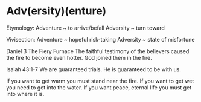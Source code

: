 # Adv(ersity)(enture)

Etymology:
  Adventure ~ to arrive/befall
  Adversity ~ turn toward

Vivisection:
  Adventure ~ hopeful risk-taking
  Adversity ~ state of misfortune


Daniel 3
  The Fiery Furnace
  The faithful testimony of the believers caused the fire to become even hotter. 
  God joined them in the fire.


Isaiah 43:1-7
  We are guaranteed trials. 
  He is guaranteed to be with us.


If you want to get warm you must stand near the fire. 
If you want to get wet you need to get into the water. 
If you want peace, eternal life you must get into where it is.